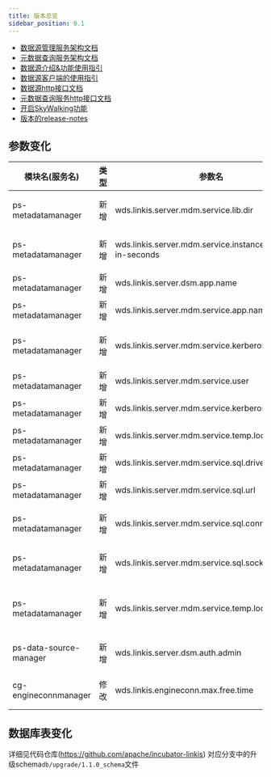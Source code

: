 ```yaml
---
title: 版本总览
sidebar_position: 0.1
--- 
```


- [数据源管理服务架构文档](/architecture/public_enhancement_services/datasource_manager.md)
- [元数据查询服务架构文档](/architecture/public_enhancement_services/metadata_manager.md)
- [数据源介绍&功能使用指引](/deployment/start_metadatasource.md)
- [数据源客户端的使用指引](/user_guide/linkis-datasource-client.md)
- [数据源http接口文档](/api/http/data-source-manager-api.md)
- [元数据查询服务http接口文档](/api/http/metadatamanager-api.md)
- [开启SkyWalking功能](/deployment/involve_skywalking_into_linkis.md)
- [版本的release-notes](release-notes-1.1.0.md)

## 参数变化 

| 模块名(服务名)| 类型  |     参数名                                                | 默认值                                                | 描述                                                    |
| ----------- | ----- | -------------------------------------------------------- | ----------------------------------------------------- | ------------------------------------------------------- |
|ps-metadatamanager | 新增  | wds.linkis.server.mdm.service.lib.dir                    | /lib/linkis-public-enhancements/linkis-ps-metadatamanager/service | 设置需要加载数据源jar包的相对路径，会通过反射调用|
|ps-metadatamanager | 新增  | wds.linkis.server.mdm.service.instance.expire-in-seconds | 60                                                    | 设置加载子服务的过期时间，超过该时间将不加载该服务           |
|ps-metadatamanager | 新增  | wds.linkis.server.dsm.app.name                           | linkis-ps-data-source-manager                         | 设置获取数据源信息的名称                                 |
|ps-metadatamanager | 新增  | wds.linkis.server.mdm.service.app.name                   | linkis-ps-metadatamanager                             | 设置元数据查询服务的服务名称                                  |
|ps-metadatamanager | 新增  | wds.linkis.server.mdm.service.kerberos.principle         | hadoop/HOST@EXAMPLE.COM                               | set kerberos principle for linkis-metadata hive service |
|ps-metadatamanager | 新增  | wds.linkis.server.mdm.service.user                       | hadoop                                                | 设置hive服务的访问用户                                    |
|ps-metadatamanager | 新增  | wds.linkis.server.mdm.service.kerberos.krb5.path         | ""                                                    | 设置hive服务使用的kerberos krb5 路径                     |
|ps-metadatamanager | 新增  | wds.linkis.server.mdm.service.temp.location              | classpath:/tmp                                        | 设置kafka与hive的临时路径                               |
|ps-metadatamanager | 新增  | wds.linkis.server.mdm.service.sql.driver                 | com.mysql.jdbc.Driver                                 | 设置mysql服务的驱动                                     |
|ps-metadatamanager | 新增  | wds.linkis.server.mdm.service.sql.url                    | jdbc:mysql://%s:%s/%s                                 | 设置mysql服务的url格式                                  |
|ps-metadatamanager | 新增  | wds.linkis.server.mdm.service.sql.connect.timeout        | 3000                                                  | 设置mysql服务连接mysql服务的连接超时时间                 |
|ps-metadatamanager | 新增  | wds.linkis.server.mdm.service.sql.socket.timeout         | 6000                                                  | 设置mysql服务打开mysql服务的socket超时时间              |
|ps-metadatamanager | 新增  | wds.linkis.server.mdm.service.temp.location              | /tmp/keytab                                           | 设置服务的本地临时存储路径，主要是存储从bml物料服务下载的认证文件 |
|ps-data-source-manager| 新增  | wds.linkis.server.dsm.auth.admin                      | hadoop                                                | datasourcemanager 部分接口权限验证用户  |
|cg-engineconnmanager| 修改  | wds.linkis.engineconn.max.free.time                     | 1h -> 0.5h                                           | EngineConn的最大空闲时间 从1h调至0.5h |

## 数据库表变化 

详细见代码仓库(https://github.com/apache/incubator-linkis) 对应分支中的升级schema`db/upgrade/1.1.0_schema`文件
